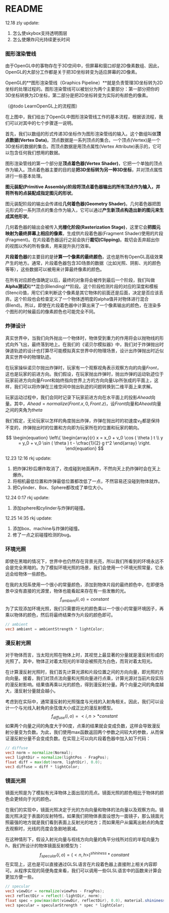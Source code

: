 ﻿# README

12.18 zly update:
1. 怎么使skybox支持透明图层
2. 怎么使爆炸闪光持续更长时间

### 图形渲染管线

由于OpenGL中的事物存在于3D空间中，但屏幕和窗口却是2D像素数组、因此，OpenGL的大部分工作都是关于把3D坐标转变为适应屏幕的2D像素。

OpenGL的**图形渲染管线（Graphics Pipeline）**就是负责管理3D坐标转为2D坐标的处理过程的。图形渲染管线可以被划分为两个主要部分：第一部分把你的3D坐标转换为2D坐标，第二部分是把2D坐标转变为实际的有颜色的像素。

（@todo LearnOpenGL上的流程图）



在上图中，我们给出了OpenGL中图形渲染管线工作的基本流程，根据该流程，我们可以对其中的七个步骤逐一说明。

首先，我们以数组的形式传递3D坐标作为图形渲染管线的输入。这个数组叫做**顶点数据(Vertex Data)**。顶点数据是一系列顶点的集合。一个顶点(Vertex)是一个3D坐标的数据的集合。而顶点数据是用顶点属性(Vertex Attribute)表示的，它可以包含任何我们想用的数据。

图形渲染管线的第一个部分是**顶点着色器(Vertex Shader)**，它把一个单独的顶点作为输入。顶点着色器主要的目的是**把3D坐标转为另一种3D坐标**，并对顶点属性进行一些基本处理。

**图元装配(Primitive Assembly)**阶段将顶点着色器输出的所有顶点作为输入，并**将所有的点装配成指定图元的形状**。

图元装配阶段的输出会传递给**几何着色器(Geometry Shader)**。几何着色器把图元形式的一系列顶点的集合作为输入，它可以通过**产生新顶点构造出新的图元来生成其他形状**。

几何着色器的输出会被传入**光栅化阶段(Rasterization Stage)**，这里它会**把图元映射为最终屏幕上相应的像素**，生成供片段着色器(Fragment Shader)使用的片段(Fragment)。在片段着色器运行之前会执行**裁切(Clipping)**。裁切会丢弃超出你的视图以外的所有像素，用来提升执行效率。

**片段着色器**的主要目的是**计算一个像素的最终颜色**，这也是所有OpenGL高级效果产生的地方。通常，片段着色器包含3D场景的数据（比如光照、阴影、光的颜色等等），这些数据可以被用来计算最终像素的颜色。

在所有对应颜色值确定以后，最终的对象将会被传到最后一个阶段，我们叫做**Alpha测试**和**混合(Blending)**阶段。这个阶段检测片段的对应的深度和模板(Stencil)值，用它们来判断这个像素是其它物体的前面还是后面，决定是否应该丢弃。这个阶段也会检查定义了一个物体透明度的alpha值并对物体进行混合(Blend)。所以，即使在片段着色器中计算出来了一个像素输出的颜色，在渲染多个图形的时候最后的像素颜色也可能完全不同。

### 炸弹设计

真实世界中，当我们向外抛出一个物体时，物体受到重力的作用将会以抛物线的形式向外飞出，最终落到地上。在我们的《诺贝尔模拟器》中，我们对于炸弹抛出时弹道轨迹的设计也打算尽可能模拟真实世界中的物理场景，设计出炸弹抛出时近似真实世界中的物理轨迹。

在玩家操纵诺贝尔抛出炸弹时，玩家有一个观察视角表示观察方向的向量$Front$，这也是玩家的前进方向。我们假设，在玩家抛出炸弹时，抛出炸弹的运动轨迹位于玩家前进方向向量$Front$和始终指向世界上方的方向向量$Up$所张成的平面上，这样，我们可以将炸弹在三维空间中抛出轨迹的问题转换到二维平面上来求解。

玩家运动过程中，我们会同时记录下玩家前进方向在水平面上的投影$Ahead$向量。其中，$Ahead = normalize(Front.x, 0, Front.z)$，设$Front$向量和$Ahead$向量之间的夹角为$theta$

我们假定，无论玩家以怎样的角度抛出炸弹，炸弹在抛出时的初速度$v_0$都是保持不变的，炸弹抛出时的位置和方向即为玩家所在的位置和玩家的朝向。

$$
\begin{equation}
    \left\{
        \begin{array}{r}
            x = x_0 + v_0 \cos ( \theta ) t \\
            y = y_0 + v_0 \sin ( \theta ) t - \cfrac{1}{2} g t^2
        \end{array}
    \right.
\end{equation}
$$

12.23 12:16 rkj update:
1. 把炸弹2秒后爆炸取消了，改成碰到地面再炸，不然向天上扔炸弹时会在天上爆炸。
2. 将相机最低位置和炸弹最低位置都改低了一点，不然容易还没碰到物体就炸。
3. 把Cylinder、Box、Sphere都改成了单位大小。

12.24 0:17 rkj update:
1. 添加sphere和cylinder与炸弹的碰撞。

12.25 14:35 rkj update:
1. 添加box、machine与炸弹的碰撞。
2. 修了一点之前碰撞检测的bug。


### 环境光照

即使在黑暗的情况下，世界中也仍然存在背景光亮，所以我们所看到的环境永远不会是完全黑暗的。为了模拟环境光照的场景，我们会使用一个环境光照常量，它永远会给物体一些颜色。

在我的太阳系使用一个很小的常量颜色，添加到物体片段的最终颜色中，在即便场景中没有直接的光源里，物体也能看起来存在有一些发散的光。
$$
f_{ambient}(i, o) = constant
$$
为了实现添加环境光照，我们只需要将光的颜色乘以一个很小的常量环境因子，再乘以物体的颜色，然后将最终结果作为片段的颜色即可。

~~~glsl
// ambient
vec3 ambient = ambientStrength * lightColor;
~~~



### 漫反射光照

对于物体而言，当太阳光照在物体上时，其视觉上最显著的分量就是漫反射形成的光照了。其中，物体正对着太阳光的半球会被照亮为白色，而背对着太阳光。

在计算漫反射光照时，我们首先计算光源和片段位置之间的方向向量，即光照的方向向量。接着，我们对顶点法向量和光照向量进行点乘，计算光源对当前片段实际的漫反射影响。结果值再乘以光的颜色，得到漫反射分量。两个向量之间的角度越大，漫反射分量就会越小。

考虑到在实际中，通常漫反射的光照强度与光线的入射角相关。因此，我们可以设计一个与光线入射角的余弦值大小成正比的漫反射模型。
$$
f_{diffuse}(i, o) = <i, n> * constant
$$
如果两个向量之间的角度大于90度，点乘的结果就会变成负数，这样会导致漫反射分量变为负数。为此，我们使用max函数返回两个参数之间较大的参数，从而保证漫反射分量不会变成负数。在实现上可以向片段着色器中加入如下代码：

~~~glsl
// diffuse 
vec3 norm = normalize(Normal);
vec3 lightDir = normalize(lightPos - FragPos);
float diff = max(dot(norm, lightDir), 0.0);
vec3 diffuse = diff * lightColor;
~~~



### 镜面光照

镜面光照是为了模拟有光泽物体上面出现的亮点。镜面光照的颜色相比于物体的颜色会更倾向于光的颜色。

在我们的实现中，镜面光照决定于光的方向向量和物体的法向量以及观察方向。镜面光照决定于表面的反射特性。如果我们把物体表面设想为一面镜子，那么镜面光照最强的地方就是我们看到表面上反射光的地方；而如果用户从偏离出射点的角度去观察时，光线的亮度会急剧地衰减。

在这种情形下，假设入射光向量与视线方向向量的角平分线所对应的半程向量为$h$，我们所设计的物体镜面反射模型为：
$$
f_{specular}(i,o) = (<n, h>)^{shininess} * constant
$$
在实现上，这也是可以直接通过GLSL语言在片段着色器上直接附上相关内容即可。从程序实现的简便角度来看，我们可以调用一些GLSL语言中的函数来计算会更加方便一些。

~~~glsl
// specular
vec3 viewDir = normalize(viewPos - FragPos);
vec3 reflectDir = reflect(-lightDir, norm); 
float spec = pow(max(dot(viewDir, reflectDir), 0.0), material.shininess);
vec3 specular = specularStrength * spec * lightColor;
~~~

